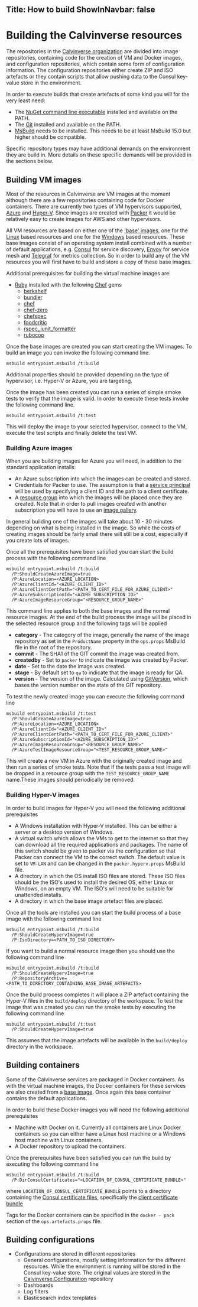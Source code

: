 Title: How to build
ShowInNavbar: false
---

# Building the Calvinverse resources

The repositories in the [Calvinverse organization](https://github.com/Calvinverse) are divided into
image repositories, containing code for the creation of VM and Docker images, and configuration
repositories, which contain some form of configuration information. The configuration repositories
either create ZIP and ISO artefacts or they contain scripts that allow pushing data to the
Consul key-value store in the environment.

In order to execute builds that create artefacts of some kind you will for the very least need:

- The [NuGet command line executable](https://www.nuget.org/downloads) installed and available on
  the PATH.
- The [Git](https://git-scm.com/) installed and available on the PATH.
- [MsBuild](https://docs.microsoft.com/en-us/visualstudio/msbuild/msbuild?view=vs-2019) needs to be
  installed. This needs to be at least MsBuild 15.0 but higher should be compatible.

Specific repository types may have additional demands on the environment they are build in. More details
on these specific demands will be provided in the sections below.

## Building VM images

Most of the resources in Calvinverse are VM images at the moment although there are a few repositories
containing code for Docker containers. There are currently two types of VM hypervisors supported,
[Azure](https://en.wikipedia.org/wiki/Microsoft_Azure) and [Hyper-V](https://en.wikipedia.org/wiki/Hyper-V).
Since images are created with [Packer](https://packer.io) it would be relatively easy to create
images for AWS and other hypervisors.

All VM resources are based on either one of the ['base' images](../resources/category-base.html),
one for the [Linux](https://github.com/Calvinverse/base.vm.linux) based resources and
one for the [Windows](https://github.com/Calvinverse/base.vm.windows) based resources.
These base images consist of an operating system install combined with a number of default
applications, e.g. [Consul](https://consul.io) for service discovery,
[Envoy](https://www.envoyproxy.io/) for service mesh and
[Telegraf](https://www.influxdata.com/time-series-platform/telegraf/) for metrics collection.
So in order to build any of the VM resources you will first have to build and store a copy of these
base images.

Additional prerequisites for building the virtual machine images are:

- [Ruby](https://www.ruby-lang.org/en/) installed with the following [Chef](https://www.chef.io/)
  gems
  - [berkshelf](https://rubygems.org/gems/berkshelf)
  - [bundler](https://rubygems.org/gems/bundler)
  - [chef](https://rubygems.org/gems/chef)
  - [chef-zero](https://rubygems.org/gems/chef-zero)
  - [chefspec](https://rubygems.org/gems/chefspec)
  - [foodcritic](https://rubygems.org/gems/foodcritic)
  - [rspec_junit_formatter](https://rubygems.org/gems/rspec_junit_formatter)
  - [rubocop](https://rubygems.org/gems/rubocop)

Once the base images are created you can start creating the VM images. To build an image you can
invoke the following command line.

    msbuild entrypoint.msbuild /t:build

Additional properties should be provided depending on the type of hypervisor, i.e. Hyper-V or Azure,
you are targeting.

Once the image has been created you can run a series of simple smoke tests to verify that the image
is valid. In order to execute these tests invoke the following command line.

    msbuild entrypoint.msbuild /t:test

This will deploy the image to your selected hypervisor, connect to the VM, execute the test scripts
and finally delete the test VM.

### Building Azure images

When you are building images for Azure you will need, in addition to the standard application installs:

- An Azure subscription into which the images can be created and stored.
- Credentials for Packer to use. The assumption is that a
  [service principal](https://www.packer.io/docs/builders/azure#azure-active-directory-service-principal)
  will be used by specifying a client ID and the path to a client certificate.
- A [resource group](https://docs.microsoft.com/en-us/azure/azure-resource-manager/management/manage-resource-groups-portal)
  into which the images will be placed once they are created. Note that in order to pull images
  created with another subscription you will have to use an
  [image gallery](https://docs.microsoft.com/en-us/azure/virtual-machines/windows/shared-image-galleries).

In general building one of the images will take about 10 - 30 minutes depending on what is being
installed in the image. So while the costs of creating images should be fairly small there will still
be a cost, especially if you create lots of images.

Once all the prerequisites have been satisfied you can start the build process with the following
command line

    msbuild entrypoint.msbuild /t:build
      /P:ShouldCreateAzureImage=true
      /P:AzureLocation=<AZURE_LOCATION>
      /P:AzureClientId="<AZURE_CLIENT_ID>"
      /P:AzureClientCertPath="<PATH_TO_CERT_FILE_FOR_AZURE_CLIENT>"
      /P:AzureSubscriptionId="<AZURE_SUBSCRIPTION_ID>"
      /P:AzureImageResourceGroup="<RESOURCE_GROUP_NAME>"

This command line applies to both the base images and the normal resource images. At the end of the
build process the image will be placed in the selected resource group and the following tags will
be applied

- **category** - The category of the image, generally the name of the image repository as set in the
  `ProductName` property in the `ops.props` MsBuild file in the root of the repository.
- **commit** - The SHA1 of the GIT commit the image was created from.
- **createdby** - Set to `packer` to indicate the image was created by Packer.
- **date** - Set to the date the image was created.
- **stage** - By default set to `qa` to indicate that the image is ready for QA.
- **version** - The version of the image. Calculated using
  [GitVersion](https://github.com/GitTools/GitVersion), which bases the version number on the state
  of the GIT repository.

To test the newly created image you can execute the following command line

    msbuild entrypoint.msbuild /t:test
      /P:ShouldCreateAzureImage=true
      /P:AzureLocation=<AZURE_LOCATION>
      /P:AzureClientId="<AZURE_CLIENT_ID>"
      /P:AzureClientCertPath="<PATH_TO_CERT_FILE_FOR_AZURE_CLIENT>"
      /P:AzureSubscriptionId="<AZURE_SUBSCRIPTION_ID>"
      /P:AzureImageResourceGroup="<RESOURCE_GROUP_NAME>"
      /P:AzureTestImageResourceGroup="<TEST_RESOURCE_GROUP_NAME>"

This will create a new VM in Azure with the originally created image and then run a series of smoke
tests. Note that if the tests pass a test image will be dropped in a resource group with the
`TEST_RESOURCE_GROUP_NAME` name.These images should periodically be removed.

### Building Hyper-V images

In order to build images for Hyper-V you will need the following additional prerequisites

- A Windows installation with Hyper-V installed. This can be either a server or a desktop version
  of Windows.
- A virtual switch which allows the VMs to get to the internet so that they can download all the
  required applications and packages. The name of this switch should be given to packer via the
  configuration so that Packer can connect the VM to the correct switch. The default value is set
  to `VM-LAN` and can be changed in the `packer.hyperv.props` MsBuild file.
- A directory in which the OS install ISO files are stored. These ISO files should be the ISO's used
  to install the desired OS, either Linux or Windows, on an empty VM. The ISO's will need to be
  suitable for unattended installs.
- A directory in which the base image artefact files are placed.

Once all the tools are installed you can start the build process of a base image with the following
command line

    msbuild entrypoint.msbuild /t:build
      /P:ShouldCreateHypervImage=true
      /P:IsoDirectory=<PATH_TO_ISO_DIRECTORY>

If you want to build a normal resource image then you should use the following command line

    msbuild entrypoint.msbuild /t:build
      /P:ShouldCreateHypervImage=true
      /P:RepositoryArchive=<PATH_TO_DIRECTORY_CONTAINING_BASE_IMAGE_ARTEFACTS>

Once the build process completes it will place a ZIP artefact containing the Hyper-V files in the
`build/deploy` directory of the workspace. To test the image that was created you can run the
smoke tests by executing the following command line

    msbuild entrypoint.msbuild /t:test
      /P:ShouldCreateHypervImage=true

This assumes that the image artefacts will be available in the `build/deploy` directory in the
workspace.


## Building containers

Some of the Calvinverse services are packaged in Docker containers. As with the virtual machine
images, the Docker containers for these services are also created from a
[base image](https://github.com/Calvinverse/base.container.linux). Once again this base container
contains the default applications.

In order to build these Docker images you will need the following additional prerequisites

- Machine with Docker on it. Currently all containers are Linux Docker containers so you can
  either have a Linux host machine or a Windows host machine with Linux containers.
- A Docker repository to upload the containers.

Once the prerequisites have been satisfied you can run the build by executing the following
command line

    msbuild entrypoint.msbuild /t:build
      /P:DirConsulCertificates="<LOCATION_OF_CONSUL_CERTIFICATE_BUNDLE>"

where `LOCATION_OF_CONSUL_CERTIFICATE_BUNDLE` points to a directory containing the
[Consul certificate files](https://learn.hashicorp.com/tutorials/consul/tls-encryption-secure),
specifically the [client certificate bundle](https://learn.hashicorp.com/tutorials/consul/tls-encryption-secure#configure-the-clients)

Tags for the Docker containers can be specified in the `docker - pack` section of the
`ops.artefacts.props` file.


## Building configurations

- Configurations are stored in different repositories
  - General configurations, mostly setting information for the different resources. While the environment
    is running will be stored in the Consul key-value store. The original values are stored in the
    [Calvinverse.Configuration]() repository
  - Dashboards
  - Log filters
  - Elasticsearch index templates
